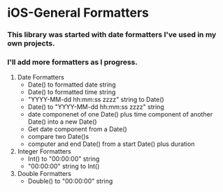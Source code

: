 # iOS-General Formatters

### This library was started with date formatters I've used in my own projects.
### I'll add more formatters as I progress.


1. Date Formatters
    * Date() to formatted date string
    * Date() to formatted time string
    * "YYYY-MM-dd hh:mm:ss zzzz" string to Date()
    * Date() to "YYYY-MM-dd hh:mm:ss zzzz" string
    * date componenet of one Date() plus time component of another Date() into a new Date()
    * Get date component from a Date()
    * compare two Date()s
    * computer and end Date() from a start Date() plus duration
2. Integer Formatters
    * Int() to "00:00:00" string
    * "00:00:00" string to Int()
3. Double Formatters
    * Double() to "00:00:00" string



